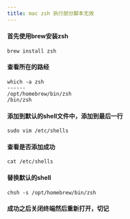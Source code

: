 ```yaml
---
title: mac zsh 执行部分脚本无效
---
```


#### 首先使用brew安装zsh
```
brew install zsh
```

#### 查看所在的路经
```
which -a zsh
------
/opt/homebrew/bin/zsh
/bin/zsh
```

#### 添加到默认的shell文件中，添加到最后一行
```
sudo vim /etc/shells
```

#### 查看是否添加成功
```
cat /etc/shells
```

#### 替换默认的shell
```
chsh -s /opt/homebrew/bin/zsh
```

#### 成功之后关闭终端然后重新打开，切记


